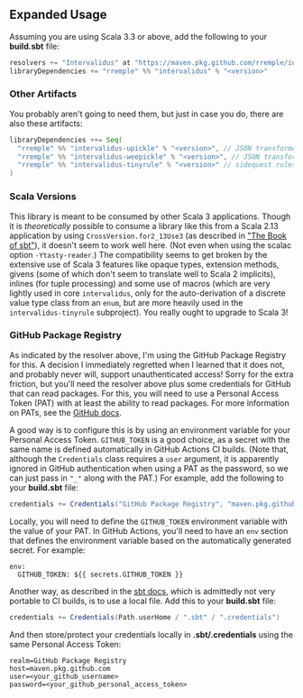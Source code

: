 ## Expanded Usage

Assuming you are using Scala 3.3 or above, add the following to your **build.sbt** file:

```sbt
resolvers += "Intervalidus" at "https://maven.pkg.github.com/rremple/intervalidus"
libraryDependencies += "rremple" %% "intervalidus" % "<version>"
```

### Other Artifacts

You probably aren't going to need them, but just in case you do, there are also these artifacts:

```sbt
libraryDependencies ++= Seq(
  "rremple" %% "intervalidus-upickle" % "<version>", // JSON transformers using com.lihaoyi:upickle
  "rremple" %% "intervalidus-weepickle" % "<version>", // JSON transformers using com.rallyhealth:weepickle-v1
  "rremple" %% "intervalidus-tinyrule" % "<version>" // sidequest rules engine used in one example (explained later)
)
```

### Scala Versions

This library is meant to be consumed by other Scala 3 applications. Though it is _theoretically_ possible to consume a
library like this from a Scala 2.13 application by using `CrossVersion.for2_13Use3` (as described in
["The Book of sbt"](https://www.scala-sbt.org/2.x/docs/en/reference/cross-building-setup.html)), it doesn't seem to work
well here. (Not even when using the scalac option `-Ytasty-reader`.) The compatibility seems to get broken by the
extensive use of Scala 3 features like opaque types, extension methods, givens (some of which don't seem to translate
well to Scala 2 implicits), inlines (for tuple processing) and some use of macros 
(which are very lightly used in core `intervalidus`, only for the
auto-derivation of a discrete value type class from an `enum`, but are more heavily used in the `intervalidus-tinyrule`
subproject). You really ought to upgrade to Scala 3!

### GitHub Package Registry

As indicated by the resolver above, I'm using the GitHub Package Registry for this. A decision I immediately regretted
when I learned that it does not, and probably never will, support unauthenticated access! Sorry for the extra friction,
but you'll need the resolver above plus some credentials for GitHub that can read packages. For this, you will need to
use a Personal Access Token (PAT) with at least the ability to read packages. For more information on PATs, see the
[GitHub docs](https://docs.github.com/en/authentication/keeping-your-account-and-data-secure/managing-your-personal-access-tokens).

A good way is to configure this is by using an environment variable for your Personal Access Token. `GITHUB_TOKEN` is a
good choice, as a secret with the same name is defined automatically in GitHub Actions CI builds. (Note that, although
the `Credentials` class requires a `user` argument, it is apparently ignored in GitHub authentication when using a 
PAT as the password, so we can just pass in `"_"` along with the PAT.) For example, add the following to your
**build.sbt** file:

```sbt
credentials += Credentials("GitHub Package Registry", "maven.pkg.github.com", "_", System.getenv("GITHUB_TOKEN"))
```

Locally, you will need to define the `GITHUB_TOKEN` environment variable with the value of your PAT. In GitHub Actions,
you'll need to have an `env` section that defines the environment variable based on the automatically generated secret.
For example:

```
env:
  GITHUB_TOKEN: ${{ secrets.GITHUB_TOKEN }}
```

Another way, as described in the [sbt docs](https://www.scala-sbt.org/1.x/docs/Publishing.html), which is admittedly
not very portable to CI builds, is to use a local file. Add this to your **build.sbt** file:

```sbt
credentials += Credentials(Path.userHome / ".sbt" / ".credentials")
```

And then store/protect your credentials locally in **.sbt/.credentials** using the same Personal Access Token:

```
realm=GitHub Package Registry
host=maven.pkg.github.com
user=<your_github_username>
password=<your_github_personal_access_token>
```

